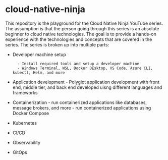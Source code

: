 # cloud-native-ninja

This repository is the playground for the Cloud Native Ninja YouTube series. The assumption is that the person going through this series is an absolute beginner to cloud native technologies. The goal is to provide a hands-on experience with the technologies and concepts that are covered in the series. The series is broken up into multiple parts:

- Developer machine setup

        - Install required tools and setup a developer machine
        - Windows Terminal, WSL, Docker DEsktop, VS Code, Azure CLI, kubectl, Helm, and more

- Application development - Polyglot application development with front end, middle tier, and back end developed uisng different languages and frameworks
- Containerization - run containerized applications like databases, message brokers, and more - run containerized applications using Docker Compose
- Kubernetes
- CI/CD
- Observability
- GitOps
